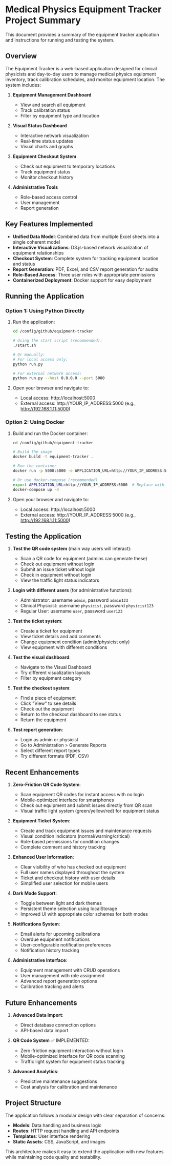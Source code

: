 # Medical Physics Equipment Tracker Project Summary

This document provides a summary of the equipment tracker application and instructions for running and testing the system.

## Overview

The Equipment Tracker is a web-based application designed for clinical physicists and day-to-day users to manage medical physics equipment inventory, track calibration schedules, and monitor equipment location. The system includes:

1. **Equipment Management Dashboard**
   - View and search all equipment
   - Track calibration status
   - Filter by equipment type and location

2. **Visual Status Dashboard**
   - Interactive network visualization
   - Real-time status updates
   - Visual charts and graphs

3. **Equipment Checkout System**
   - Check out equipment to temporary locations
   - Track equipment status
   - Monitor checkout history

4. **Administrative Tools**
   - Role-based access control
   - User management
   - Report generation

## Key Features Implemented

- **Unified Data Model**: Combined data from multiple Excel sheets into a single coherent model
- **Interactive Visualizations**: D3.js-based network visualization of equipment relationships
- **Checkout System**: Complete system for tracking equipment location and status
- **Report Generation**: PDF, Excel, and CSV report generation for audits
- **Role-Based Access**: Three user roles with appropriate permissions
- **Containerized Deployment**: Docker support for easy deployment

## Running the Application

### Option 1: Using Python Directly

1. Run the application:
   ```bash
   cd /config/github/equipment-tracker
   
   # Using the start script (recommended):
   ./start.sh
   
   # Or manually:
   # For local access only:
   python run.py
   
   # For external network access:
   python run.py --host 0.0.0.0 --port 5000
   ```

2. Open your browser and navigate to:
   - Local access: http://localhost:5000
   - External access: http://YOUR_IP_ADDRESS:5000 (e.g., http://192.168.1.11:5000)

### Option 2: Using Docker

1. Build and run the Docker container:
   ```bash
   cd /config/github/equipment-tracker
   
   # Build the image
   docker build -t equipment-tracker .
   
   # Run the container
   docker run -p 5000:5000 -e APPLICATION_URL=http://YOUR_IP_ADDRESS:5000 equipment-tracker
   
   # Or use docker-compose (recommended)
   export APPLICATION_URL=http://YOUR_IP_ADDRESS:5000  # Replace with your IP
   docker-compose up -d
   ```

2. Open your browser and navigate to:
   - Local access: http://localhost:5000
   - External access: http://YOUR_IP_ADDRESS:5000 (e.g., http://192.168.1.11:5000)

## Testing the Application

1. **Test the QR code system** (main way users will interact):
   - Scan a QR code for equipment (admins can generate these)
   - Check out equipment without login
   - Submit an issue ticket without login
   - Check in equipment without login
   - View the traffic light status indicators

2. **Login with different users** (for administrative functions):
   - Administrator: username `admin`, password `admin123`
   - Clinical Physicist: username `physicist`, password `physicist123`
   - Regular User: username `user`, password `user123`

3. **Test the ticket system**:
   - Create a ticket for equipment
   - View ticket details and add comments
   - Change equipment condition (admin/physicist only)
   - View equipment with different conditions

4. **Test the visual dashboard**:
   - Navigate to the Visual Dashboard
   - Try different visualization layouts
   - Filter by equipment category

5. **Test the checkout system**:
   - Find a piece of equipment
   - Click "View" to see details
   - Check out the equipment
   - Return to the checkout dashboard to see status
   - Return the equipment

6. **Test report generation**:
   - Login as admin or physicist
   - Go to Administration > Generate Reports
   - Select different report types
   - Try different formats (PDF, CSV)

## Recent Enhancements

1. **Zero-Friction QR Code System**:
   - Scan equipment QR codes for instant access with no login
   - Mobile-optimized interface for smartphones
   - Check out equipment and submit issues directly from QR scan
   - Visual traffic light system (green/yellow/red) for equipment status

2. **Equipment Ticket System**:
   - Create and track equipment issues and maintenance requests
   - Visual condition indicators (normal/warning/critical)
   - Role-based permissions for condition changes
   - Complete comment and history tracking

3. **Enhanced User Information**:
   - Clear visibility of who has checked out equipment
   - Full user names displayed throughout the system
   - Ticket and checkout history with user details
   - Simplified user selection for mobile users

4. **Dark Mode Support**:
   - Toggle between light and dark themes
   - Persistent theme selection using localStorage
   - Improved UI with appropriate color schemes for both modes

5. **Notifications System**:
   - Email alerts for upcoming calibrations
   - Overdue equipment notifications
   - User-configurable notification preferences
   - Notification history tracking

6. **Administrative Interface**:
   - Equipment management with CRUD operations
   - User management with role assignment
   - Advanced report generation options
   - Calibration tracking and alerts

## Future Enhancements

1. **Advanced Data Import**:
   - Direct database connection options
   - API-based data import

2. **QR Code System** ✅ IMPLEMENTED:
   - Zero-friction equipment interaction without login
   - Mobile-optimized interface for QR code scanning
   - Traffic light system for equipment status tracking

3. **Advanced Analytics**:
   - Predictive maintenance suggestions
   - Cost analysis for calibration and maintenance

## Project Structure

The application follows a modular design with clear separation of concerns:

- **Models**: Data handling and business logic
- **Routes**: HTTP request handling and API endpoints
- **Templates**: User interface rendering
- **Static Assets**: CSS, JavaScript, and images

This architecture makes it easy to extend the application with new features while maintaining code quality and testability.
